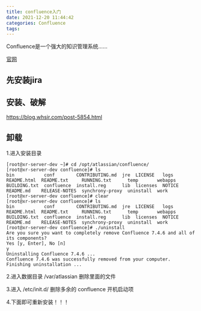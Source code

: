 ```yaml
---
title: confluence入门
date: 2021-12-20 11:44:42
categories: Confluence
tags:
---
```


Confluence是一个强大的知识管理系统……

[官网](https://www.atlassian.com/zh/software/confluence)

## 先安装jira

## 安装、破解

https://blog.whsir.com/post-5854.html

## 卸载

1.进入安装目录
```shell
[root@xr-server-dev ~]# cd /opt/atlassian/confluence/
[root@xr-server-dev confluence]# ls
bin           conf        CONTRIBUTING.md  jre  LICENSE   logs    README.html  README.txt     RUNNING.txt      temp       webapps
BUILDING.txt  confluence  install.reg      lib  licenses  NOTICE  README.md    RELEASE-NOTES  synchrony-proxy  uninstall  work
[root@xr-server-dev confluence]# clear
[root@xr-server-dev confluence]# ls
bin           conf        CONTRIBUTING.md  jre  LICENSE   logs    README.html  README.txt     RUNNING.txt      temp       webapps
BUILDING.txt  confluence  install.reg      lib  licenses  NOTICE  README.md    RELEASE-NOTES  synchrony-proxy  uninstall  work
[root@xr-server-dev confluence]# ./uninstall 
Are you sure you want to completely remove Confluence 7.4.6 and all of its components?
Yes [y, Enter], No [n]
y
Uninstalling Confluence 7.4.6 ...
Confluence 7.4.6 was successfully removed from your computer.
Finishing uninstallation ...

```

2.进入数据目录 /var/atlassian 删除里面的文件

3.进入 /etc/init.d/ 删除多余的 confluence 开机启动项

4.下面即可重新安装！！！

